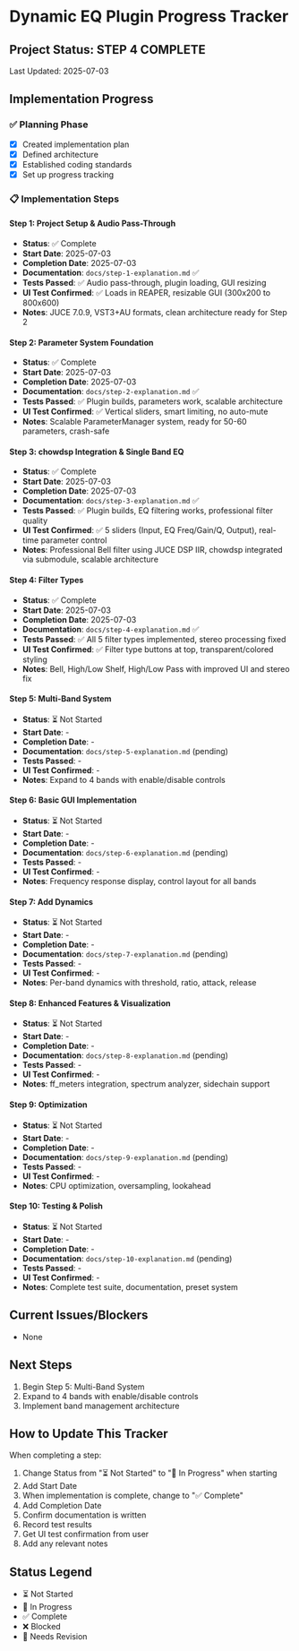 # Dynamic EQ Plugin Progress Tracker

## Project Status: STEP 4 COMPLETE  
Last Updated: 2025-07-03

## Implementation Progress

### ✅ Planning Phase
- [x] Created implementation plan
- [x] Defined architecture
- [x] Established coding standards
- [x] Set up progress tracking

### 📋 Implementation Steps

#### Step 1: Project Setup & Audio Pass-Through
- **Status**: ✅ Complete
- **Start Date**: 2025-07-03
- **Completion Date**: 2025-07-03
- **Documentation**: `docs/step-1-explanation.md` ✅
- **Tests Passed**: ✅ Audio pass-through, plugin loading, GUI resizing
- **UI Test Confirmed**: ✅ Loads in REAPER, resizable GUI (300x200 to 800x600)
- **Notes**: JUCE 7.0.9, VST3+AU formats, clean architecture ready for Step 2

#### Step 2: Parameter System Foundation
- **Status**: ✅ Complete
- **Start Date**: 2025-07-03
- **Completion Date**: 2025-07-03
- **Documentation**: `docs/step-2-explanation.md` ✅
- **Tests Passed**: ✅ Plugin builds, parameters work, scalable architecture
- **UI Test Confirmed**: ✅ Vertical sliders, smart limiting, no auto-mute
- **Notes**: Scalable ParameterManager system, ready for 50-60 parameters, crash-safe

#### Step 3: chowdsp Integration & Single Band EQ
- **Status**: ✅ Complete
- **Start Date**: 2025-07-03
- **Completion Date**: 2025-07-03
- **Documentation**: `docs/step-3-explanation.md` ✅
- **Tests Passed**: ✅ Plugin builds, EQ filtering works, professional filter quality
- **UI Test Confirmed**: ✅ 5 sliders (Input, EQ Freq/Gain/Q, Output), real-time parameter control
- **Notes**: Professional Bell filter using JUCE DSP IIR, chowdsp integrated via submodule, scalable architecture

#### Step 4: Filter Types
- **Status**: ✅ Complete
- **Start Date**: 2025-07-03
- **Completion Date**: 2025-07-03
- **Documentation**: `docs/step-4-explanation.md` ✅
- **Tests Passed**: ✅ All 5 filter types implemented, stereo processing fixed
- **UI Test Confirmed**: ✅ Filter type buttons at top, transparent/colored styling
- **Notes**: Bell, High/Low Shelf, High/Low Pass with improved UI and stereo fix

#### Step 5: Multi-Band System
- **Status**: ⏳ Not Started
- **Start Date**: -
- **Completion Date**: -
- **Documentation**: `docs/step-5-explanation.md` (pending)
- **Tests Passed**: -
- **UI Test Confirmed**: -
- **Notes**: Expand to 4 bands with enable/disable controls

#### Step 6: Basic GUI Implementation
- **Status**: ⏳ Not Started
- **Start Date**: -
- **Completion Date**: -
- **Documentation**: `docs/step-6-explanation.md` (pending)
- **Tests Passed**: -
- **UI Test Confirmed**: -
- **Notes**: Frequency response display, control layout for all bands

#### Step 7: Add Dynamics
- **Status**: ⏳ Not Started
- **Start Date**: -
- **Completion Date**: -
- **Documentation**: `docs/step-7-explanation.md` (pending)
- **Tests Passed**: -
- **UI Test Confirmed**: -
- **Notes**: Per-band dynamics with threshold, ratio, attack, release

#### Step 8: Enhanced Features & Visualization
- **Status**: ⏳ Not Started
- **Start Date**: -
- **Completion Date**: -
- **Documentation**: `docs/step-8-explanation.md` (pending)
- **Tests Passed**: -
- **UI Test Confirmed**: -
- **Notes**: ff_meters integration, spectrum analyzer, sidechain support

#### Step 9: Optimization
- **Status**: ⏳ Not Started
- **Start Date**: -
- **Completion Date**: -
- **Documentation**: `docs/step-9-explanation.md` (pending)
- **Tests Passed**: -
- **UI Test Confirmed**: -
- **Notes**: CPU optimization, oversampling, lookahead

#### Step 10: Testing & Polish
- **Status**: ⏳ Not Started
- **Start Date**: -
- **Completion Date**: -
- **Documentation**: `docs/step-10-explanation.md` (pending)
- **Tests Passed**: -
- **UI Test Confirmed**: -
- **Notes**: Complete test suite, documentation, preset system

## Current Issues/Blockers
- None

## Next Steps
1. Begin Step 5: Multi-Band System
2. Expand to 4 bands with enable/disable controls
3. Implement band management architecture

## How to Update This Tracker

When completing a step:
1. Change Status from "⏳ Not Started" to "🔄 In Progress" when starting
2. Add Start Date
3. When implementation is complete, change to "✅ Complete"
4. Add Completion Date
5. Confirm documentation is written
6. Record test results
7. Get UI test confirmation from user
8. Add any relevant notes

## Status Legend
- ⏳ Not Started
- 🔄 In Progress
- ✅ Complete
- ❌ Blocked
- 🔧 Needs Revision
